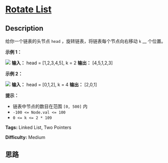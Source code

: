# [Rotate List][title]

## Description

给你一个链表的头节点 `head` ，旋转链表，将链表每个节点向右移动 `k` __ 个位置。

**示例 1：**

![](https://assets.leetcode.com/uploads/2020/11/13/rotate1.jpg)
            **输入：** head = [1,2,3,4,5], k = 2    **输出：** [4,5,1,2,3]    

**示例 2：**

![](https://assets.leetcode.com/uploads/2020/11/13/roate2.jpg)
            **输入：** head = [0,1,2], k = 4    **输出：** [2,0,1]    

**提示：**

  * 链表中节点的数目在范围 `[0, 500]` 内
  * `-100 <= Node.val <= 100`
  * `0 <= k <= 2 * 109`


**Tags:** Linked List, Two Pointers

**Difficulty:** Medium

## 思路

[title]: https://leetcode-cn.com/problems/rotate-list
